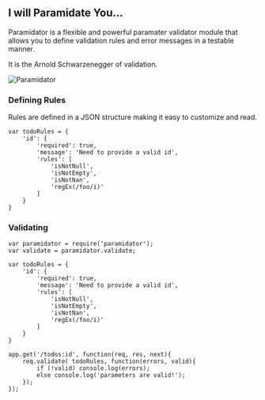 ## I will Paramidate You... ##

Paramidator is a flexible and powerful paramater validator module that allows you to define validation rules and error messages in a testable manner.

It is the Arnold Schwarzenegger of validation.

![Paramidator](https://github.com/ekryski/paramidator/raw/master/paramidator.jpg)

### Defining Rules ###
Rules are defined in a JSON structure making it easy to customize and read.

	var todoRules = {
		'id': {
			'required': true,
			'message': 'Need to provide a valid id',
			'rules': [
				'isNotNull',
				'isNotEmpty',
				'isNotNan',
				'regEx(/foo/i)'
			]
		}
	}

### Validating ###

	
	var paramidator = require('paramidator');
	var validate = paramidator.validate;

	var todoRules = {
		'id': {
			'required': true,
			'message': 'Need to provide a valid id',
			'rules': [
				'isNotNull',
				'isNotEmpty',
				'isNotNan',
				'regEx(/foo/i)'
			]
		}
	}

	app.get('/todos:id', function(req, res, next){
		req.validate( todoRules, function(errors, valid){
			if (!valid) console.log(errors);
			else console.log('parameters are valid!');
		});
	});
